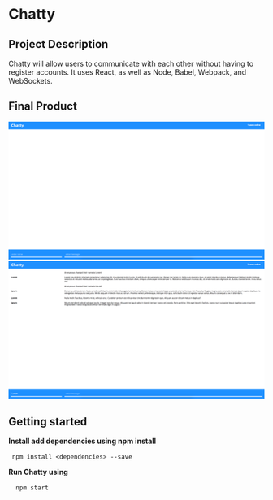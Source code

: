 # Chatty

## Project Description
Chatty will allow users to communicate with each other without having to register accounts. It uses React, as well as Node, Babel, Webpack, and WebSockets.

## Final Product
!['Blank Chatty App'](https://github.com/vadimgavrish/chattyApp/blob/master/screenshotOne.png)
!['Chatty App with text'](https://github.com/vadimgavrish/chattyApp/blob/master/screenshotTwo.png)

## Getting started
**Install add dependencies using npm install**


     npm install <dependencies> --save


**Run Chatty using**

      npm start



